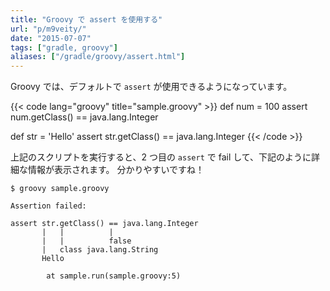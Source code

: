 ```yaml
---
title: "Groovy で assert を使用する"
url: "p/m9veity/"
date: "2015-07-07"
tags: ["gradle, groovy"]
aliases: ["/gradle/groovy/assert.html"]
---
```


Groovy では、デフォルトで `assert` が使用できるようになっています。

{{< code lang="groovy" title="sample.groovy" >}}
def num = 100
assert num.getClass() == java.lang.Integer

def str = 'Hello'
assert str.getClass() == java.lang.Integer
{{< /code >}}

上記のスクリプトを実行すると、2 つ目の `assert` で fail して、下記のように詳細な情報が表示されます。
分かりやすいですね！

```console
$ groovy sample.groovy

Assertion failed:

assert str.getClass() == java.lang.Integer
       |   |          |
       |   |          false
       |   class java.lang.String
       Hello

        at sample.run(sample.groovy:5)
```
